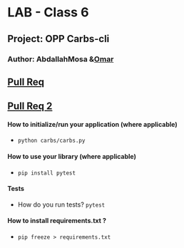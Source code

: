 
# LAB - Class 6
## Project: OPP Carbs-cli

### Author: AbdallahMosa &[Omar](github.com/dee-desu)
## [Pull Req](https://github.com/AbdallahMosa/carbs-cli/pull/1)
## [Pull Req 2 ](https://github.com/AbdallahMosa/carbs-cli/pull/2)

#### How to initialize/run your application (where applicable)
- `python carbs/carbs.py`

#### How to use your library (where applicable)
- `pip install pytest`

#### Tests
- How do you run tests? `pytest`
#### How to install requirements.txt ? 
- `pip freeze > requirements.txt`



